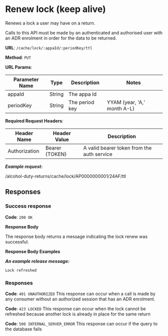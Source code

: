 # Renew lock (keep alive)

Renews a lock a user may have on a return.

Calls to this API must be made by an authenticated and authorised user with an ADR enrolment in order for the data to be returned.

**URL**: `/cache/lock/:appaId/:periodKey/ttl`

**Method**: `PUT`

**URL Params**:

| Parameter Name | Type   | Description    | Notes                       |
|----------------|--------|----------------|-----------------------------|
| appaId         | String | The appa Id    |                             |
| periodKey      | String | The period key | YYAM (year, 'A,' month A-L) |

**Required Request Headers**:

| Header Name   | Header Value   | Description                                |
|---------------|----------------|--------------------------------------------|
| Authorization | Bearer {TOKEN} | A valid bearer token from the auth service |

***Example request:***

/alcohol-duty-returns/cache/lock/AP0000000001/24AF/ttl

## Responses

### Success response

**Code**: `200 OK`

**Response Body**

The response body returns a message indicating the lock renew was successful.

**Response Body Examples**

***An example release message:***

```
Lock refreshed
```

### Responses
**Code**: `401 UNAUTHORIZED`
This response can occur when a call is made by any consumer without an authorized session that has an ADR enrolment.

**Code**: `423 LOCKED`
This response can occur when the lock cannot be refreshed because another lock is already in place for the same return

**Code**: `500 INTERNAL_SERVER_ERROR`
This response can occur if the query to the database fails